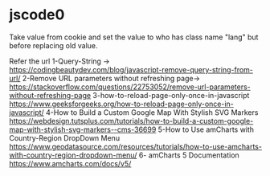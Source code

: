 # jscode0
Take value from cookie and set the value to who has class name "lang" but before replacing old value.

Refer the url 
1-Query-String -> https://codingbeautydev.com/blog/javascript-remove-query-string-from-url/
2-Remove URL parameters without refreshing page->
    https://stackoverflow.com/questions/22753052/remove-url-parameters-without-refreshing-page
3-how-to-reload-page-only-once-in-javascript
    https://www.geeksforgeeks.org/how-to-reload-page-only-once-in-javascript/
4-How to Build a Custom Google Map With Stylish SVG Markers
    https://webdesign.tutsplus.com/tutorials/how-to-build-a-custom-google-map-with-stylish-svg-markers--cms-36699
5-How to Use amCharts with Country-Region DropDown Menu
    https://www.geodatasource.com/resources/tutorials/how-to-use-amcharts-with-country-region-dropdown-menu/
6- amCharts 5 Documentation
   https://www.amcharts.com/docs/v5/
